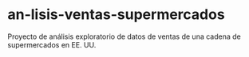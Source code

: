# an-lisis-ventas-supermercados
Proyecto de análisis exploratorio de datos de ventas de una cadena de supermercados en EE. UU.
